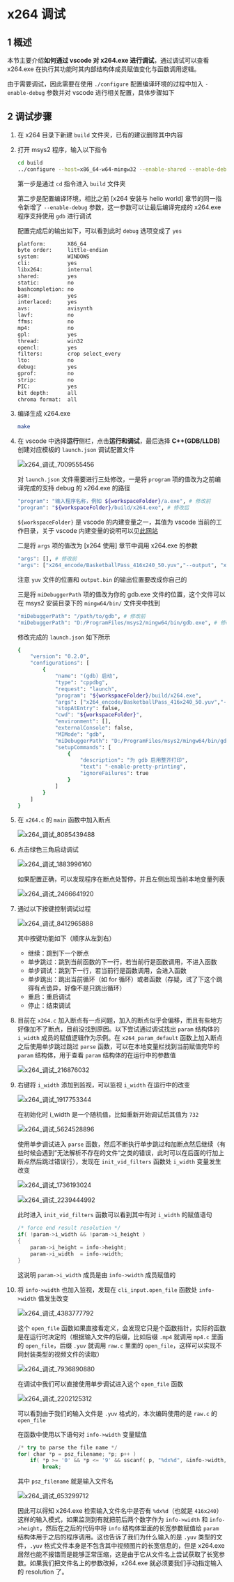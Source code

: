 # x264 调试

## 1 概述

本节主要介绍**如何通过 vscode 对 x264.exe 进行调试**，通过调试可以查看 x264.exe 在执行其功能时其内部结构体成员赋值变化与函数调用逻辑。

由于需要调试，因此需要在使用 `./configure` 配置编译环境的过程中加入 `-enable-debug` 参数并对 vscode 进行相关配置，具体步骤如下

## 2 调试步骤

1. 在 x264 目录下新建 `build` 文件夹，已有的建议删除其中内容
2. 打开 msys2 程序，输入以下指令

    ```bash
    cd build
    ../configure --host=x86_64-w64-mingw32 --enable-shared --enable-debug
    ```

    第一步是通过 `cd` 指令进入 `build` 文件夹

    第二步是配置编译环境，相比之前 [x264 安装与 hello world] 章节的同一指令新增了 `--enable-debug` 参数，这一参数可以让最后编译完成的 x264.exe 程序支持使用 `gdb` 进行调试

    配置完成后的输出如下，可以看到此时 `debug` 选项变成了 `yes`

    ```bash
    platform:       X86_64
    byte order:     little-endian
    system:         WINDOWS
    cli:            yes
    libx264:        internal
    shared:         yes
    static:         no
    bashcompletion: no
    asm:            yes
    interlaced:     yes
    avs:            avisynth
    lavf:           no
    ffms:           no
    mp4:            no
    gpl:            yes
    thread:         win32
    opencl:         yes
    filters:        crop select_every
    lto:            no
    debug:          yes
    gprof:          no
    strip:          no
    PIC:            yes
    bit depth:      all
    chroma format:  all
    ```

3. 编译生成 x264.exe

    ```bash
    make
    ```

4. 在 vscode 中选择**运行**侧栏，点击**运行和调试**，最后选择 **C++(GDB/LLDB)** 创建对应模板的 `launch.json` 调试配置文件

    ![x264_调试_7009555456](markdown_images/x264_%E8%B0%83%E8%AF%95_7009555456.png)

    对 `launch.json` 文件需要进行三处修改，一是将 `program` 项的值改为之前编译完成的支持 debug 的 x264.exe 的路径

    ```bash
    "program": "输入程序名称，例如 ${workspaceFolder}/a.exe", # 修改前
    "program": "${workspaceFolder}/build/x264.exe", # 修改后
    ```

    `${workspaceFolder}` 是 vscode 的内建变量之一，其值为 vscode 当前的工作目录，关于 vscode 内建变量的说明可以见[此网站](https://code.visualstudio.com/docs/editor/variables-reference)

    二是将 `args` 项的值改为 [x264 使用] 章节中调用 x264.exe 的参数

    ```bash
    "args": [], # 修改前
    "args": ["x264_encode/BasketballPass_416x240_50.yuv","--output", "x264_encode/output.bin"], # 修改后
    ```

    注意 `yuv` 文件的位置和 `output.bin` 的输出位置要改成你自己的

    三是将 `miDebuggerPath` 项的值改为你的 gdb.exe 文件的位置，这个文件可以在 msys2 安装目录下的 `mingw64/bin/` 文件夹中找到

    ```bash
    "miDebuggerPath": "/path/to/gdb", # 修改前
    "miDebuggerPath": "D:/ProgramFiles/msys2/mingw64/bin/gdb.exe", # 修改后
    ```

    修改完成的 `launch.json` 如下所示

    ```bash
    {
        "version": "0.2.0",
        "configurations": [
            {
                "name": "(gdb) 启动",
                "type": "cppdbg",
                "request": "launch",
                "program": "${workspaceFolder}/build/x264.exe",
                "args": ["x264_encode/BasketballPass_416x240_50.yuv","--output", "x264_encode/output.bin"],
                "stopAtEntry": false,
                "cwd": "${workspaceFolder}",
                "environment": [],
                "externalConsole": false,
                "MIMode": "gdb",
                "miDebuggerPath": "D:/ProgramFiles/msys2/mingw64/bin/gdb.exe",
                "setupCommands": [
                    {
                        "description": "为 gdb 启用整齐打印",
                        "text": "-enable-pretty-printing",
                        "ignoreFailures": true
                    }
                ]
            }
        ]
    }
    ```

5. 在 `x264.c` 的 `main` 函数中加入断点

    ![x264_调试_8085439488](markdown_images/x264_%E8%B0%83%E8%AF%95_8085439488.png)

6. 点击绿色三角启动调试

    ![x264_调试_1883996160](markdown_images/x264_%E8%B0%83%E8%AF%95_1883996160.png)

    如果配置正确，可以发现程序在断点处暂停，并且左侧出现当前本地变量列表

    ![x264_调试_2466641920](markdown_images/x264_%E8%B0%83%E8%AF%95_2466641920.png)

7. 通过以下按键控制调试过程

    ![x264_调试_8412965888](markdown_images/x264_%E8%B0%83%E8%AF%95_8412965888.png)

    其中按键功能如下（顺序从左到右）

    - 继续：跳到下一个断点
    - 单步跳过：跳到当前函数的下一行，若当前行是函数调用，不进入函数
    - 单步调试：跳到下一行，若当前行是函数调用，会进入函数
    - 单步跳出：跳出当前循环（如 for 循环）或者函数（存疑，试了下这个跳得有点诡异，好像不是只跳出循环）
    - 重启：重启调试
    - 停止：结束调试
8. 目前在 `x264.c` 加入断点有一点问题，加入的断点似乎会偏移，而且有些地方好像加不了断点，目前没找到原因。以下尝试通过调试找出 `param` 结构体的 `i_width` 成员的赋值逻辑作为示例。在 `x264_param_default` 函数上加入断点之后使用单步跳过跳过 `parse` 函数，可以在本地变量栏找到当前赋值完毕的 `param` 结构体，用于查看 `param` 结构体的在运行中的参数值

    ![x264_调试_216876032](markdown_images/x264_%E8%B0%83%E8%AF%95_216876032.png)

9. 右键将 `i_width` 添加到监视，可以监视 `i_width` 在运行中的改变

    ![x264_调试_1917753344](markdown_images/x264_%E8%B0%83%E8%AF%95_1917753344.png)

    在初始化时 i_width 是一个随机值，比如重新开始调试后其值为 `732`

    ![x264_调试_5624528896](markdown_images/x264_%E8%B0%83%E8%AF%95_5624528896.png)

    使用单步调试进入 `parse` 函数，然后不断执行单步跳过和加断点然后继续（有些时候会遇到”无法解析不存在的文件“之类的错误，此时可以在后面的行加上断点然后跳过错误行），发现在 `init_vid_filters` 函数处 `i_width` 变量发生改变

    ![x264_调试_1736193024](markdown_images/x264_%E8%B0%83%E8%AF%95_1736193024.png)

    ![x264_调试_2239444992](markdown_images/x264_%E8%B0%83%E8%AF%95_2239444992.png)

    此时进入 `init_vid_filters` 函数可以看到其中有对 `i_width` 的赋值语句

    ```c
    /* force end result resolution */
    if( !param->i_width && !param->i_height )
    {
        param->i_height = info->height;
        param->i_width  = info->width;
    }
    ```

    这说明 `param->i_width` 成员是由 `info->width` 成员赋值的

10. 将 `info->width` 也加入监视，发现在 `cli_input.open_file` 函数处 `info->width` 值发生改变

    ![x264_调试_4383777792](markdown_images/x264_%E8%B0%83%E8%AF%95_4383777792.png)

    这个 `open_file` 函数如果直接看定义，会发现它只是个函数指针，实际的函数是在运行时决定的（根据输入文件的后缀，比如后缀 `.mp4` 就调用 `mp4.c` 里面的 `open_file`，后缀 `.yuv` 就调用 `raw.c` 里面的 `open_file`，这样可以实现不同封装类型的视频文件的读取）

    ![x264_调试_7936890880](markdown_images/x264_%E8%B0%83%E8%AF%95_7936890880.png)

    在调试中我们可以直接使用单步调试进入这个 `open_file` 函数

    ![x264_调试_2202125312](markdown_images/x264_%E8%B0%83%E8%AF%95_2202125312.png)

    可以看到由于我们的输入文件是 `.yuv` 格式的，本次编码使用的是 `raw.c` 的 `open_file`

    在函数中使用以下语句对 `info->width` 变量赋值

    ```powershell
    /* try to parse the file name */
    for( char *p = psz_filename; *p; p++ )
        if( *p >= '0' && *p <= '9' && sscanf( p, "%dx%d", &info->width, &info->height ) == 2 )
            break;
    ```

    其中 `psz_filename` 就是输入文件名

    ![x264_调试_653299712](markdown_images/x264_%E8%B0%83%E8%AF%95_653299712.png)

    因此可以得知 x264.exe 检索输入文件名中是否有 `%dx%d`（也就是 `416x240`）这样的输入模式，如果监测到有就把前后两个数字作为 `info->width` 和 `info->height`，然后在之后的代码中将 `info` 结构体里面的长宽参数赋值给 `param` 结构体用于之后的程序调用。这也告诉了我们为什么输入的是 `.yuv` 类型的文件，`.yuv` 格式文件本身是不包含其中视频图片的长宽信息的，但是 x264.exe 居然也能不报错而是能够正常压缩，这是由于它从文件名上尝试获取了长宽参数。如果我们把文件名上的参数改掉，x264.exe 就必须要我们手动指定输入的 resolution 了。